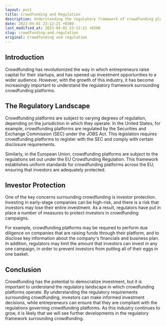 ```yaml
---
layout: post
title: Crowdfunding and Regulation
description: Understanding the regulatory framework of crowdfunding platforms.
date: 2023-04-01 23:12:21 +0300
last_modified_at: 2023-04-01 23:12:21 +0300
slug: crowdfunding-and-regulation
original: Crowdfunding and regulation
---
```

## Introduction
Crowdfunding has revolutionized the way in which entrepreneurs raise capital for their startups, and has opened up investment opportunities to a wider audience. However, with the growth of this industry, it has become increasingly important to understand the regulatory framework surrounding crowdfunding platforms.

## The Regulatory Landscape
Crowdfunding platforms are subject to varying degrees of regulation, depending on the jurisdiction in which they operate. In the United States, for example, crowdfunding platforms are regulated by the Securities and Exchange Commission (SEC) under the JOBS Act. This legislation requires crowdfunding platforms to register with the SEC and comply with certain disclosure requirements.

Similarly, in the European Union, crowdfunding platforms are subject to the regulations set out under the EU Crowdfunding Regulation. This framework establishes uniform standards for crowdfunding platforms across the EU, ensuring that investors are adequately protected.

## Investor Protection
One of the key concerns surrounding crowdfunding is investor protection. Investing in early-stage companies can be high-risk, and there is a risk that investors may lose their entire investment. As a result, regulators have put in place a number of measures to protect investors in crowdfunding campaigns.

For example, crowdfunding platforms may be required to perform due diligence on companies that are raising funds through their platform, and to disclose key information about the company's financials and business plan. In addition, regulators may limit the amount that investors can invest in any one campaign, in order to prevent investors from putting all of their eggs in one basket.

## Conclusion
Crowdfunding has the potential to democratize investment, but it is important to understand the regulatory landscape in which crowdfunding platforms operate. By understanding the regulatory requirements surrounding crowdfunding, investors can make informed investment decisions, while entrepreneurs can ensure that they are compliant with the regulations governing crowdfunding platforms. As this industry continues to grow, it is likely that we will see further developments in the regulatory framework surrounding crowdfunding.